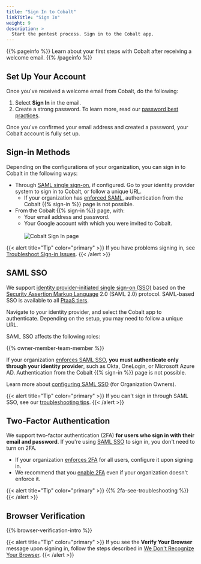 ```yaml
---
title: "Sign In to Cobalt"
linkTitle: "Sign In"
weight: 9
description: >
  Start the pentest process. Sign in to the Cobalt app.
---
```


{{% pageinfo %}}
Learn about your first steps with Cobalt after receiving a welcome email.
{{% /pageinfo %}}

## Set Up Your Account

Once you've received a welcome email from Cobalt, do the following:

1. Select **Sign In** in the email.
1. Create a strong password. To learn more, read our [password best practices](/platform-deep-dive/cobalt-account/password-best-practices/).

Once you've confirmed your email address and created a password, your Cobalt account is fully set up.

## Sign-in Methods

Depending on the configurations of your organization, you can sign in to Cobalt in the following ways:

- Through [SAML single sign-on](#saml-sso), if configured. Go to your identity provider system to sign in to Cobalt, or follow a unique URL.
  - If your organization has [enforced SAML](/platform-deep-dive/organization/organization-settings/saml-sso/#enforce-saml-sso), authentication from the Cobalt {{% sign-in %}} page is not possible.
- From the Cobalt {{% sign-in %}} page, with:
  - Your email address and password.
  - Your Google account with which you were invited to Cobalt.<br><br>
  ![Cobalt Sign In page](/gsg/Cobalt-sign-in-page.png "Cobalt Sign In page")

{{< alert title="Tip" color="primary" >}}
If you have problems signing in, see [Troubleshoot Sign-in Issues](/platform-deep-dive/cobalt-account/account-recovery/).
{{< /alert >}}

## SAML SSO

We support [identity provider-initiated single sign-on (SSO)](/getting-started/glossary/#idp-initiated-sso) based on the [Security Assertion Markup Language](/getting-started/glossary/#security-assertion-markup-language) 2.0 (SAML 2.0) protocol. SAML-based SSO is available to all [PtaaS tiers](/platform-deep-dive/credits/ptaas-tiers/).

Navigate to your identity provider, and select the Cobalt app to authenticate. Depending on the setup, you may need to follow a unique URL.

SAML SSO affects the following roles:

{{% owner-member-team-member %}}

If your organization [enforces SAML SSO](/platform-deep-dive/organization/organization-settings/saml-sso/#enforce-saml-sso), **you must authenticate only through your identity provider**, such as Okta, OneLogin, or Microsoft Azure AD. Authentication from the Cobalt {{% sign-in %}} page is not possible.

Learn more about [configuring SAML SSO](/platform-deep-dive/organization/organization-settings/saml-sso/) (for Organization Owners).

{{< alert title="Tip" color="primary" >}}
If you can't sign in through SAML SSO, see our [troubleshooting tips](/platform-deep-dive/cobalt-account/account-recovery/#cant-sign-in-using-saml-sso).
{{< /alert >}}

## Two-Factor Authentication

We support two-factor authentication (2FA) **for users who sign in with their email and password**. If you're using [SAML SSO](#saml-sso) to sign in, you don't need to turn on 2FA.

- If your organization [enforces 2FA](/platform-deep-dive/organization/organization-settings/enforce-2fa/) for all users, configure it upon signing in.
- We recommend that you [enable 2FA](/platform-deep-dive/cobalt-account/account-settings/#enable-two-factor-authentication) even if your organization doesn't enforce it.

{{< alert title="Tip" color="primary" >}}
{{% 2fa-see-troubleshooting %}}
{{< /alert >}}

## Browser Verification

{{% browser-verification-intro %}}

{{< alert title="Tip" color="primary" >}}
If you see the **Verify Your Browser** message upon signing in, follow the steps described in [We Don't Recognize Your Browser](/platform-deep-dive/cobalt-account/account-recovery/#we-dont-recognize-your-browser).
{{< /alert >}}
